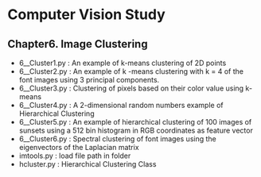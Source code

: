 # Computer Vision Study

## Chapter6. Image Clustering
- 6__Cluster1.py : An example of k-means clustering of 2D points
- 6__Cluster2.py : An example of k -means clustering with k = 4 of the font images using 3 principal components.
- 6__Cluster3.py : Clustering of pixels based on their color value using k-means
- 6__Cluster4.py : A 2-dimensional random numbers example of Hierarchical Clustering
- 6__Cluster5.py : An example of hierarchical clustering of 100 images of sunsets using a 512 bin histogram in RGB coordinates as feature vector
- 6__Cluster6.py : Spectral clustering of font images using the eigenvectors of the Laplacian matrix
- imtools.py : load file path in folder
- hcluster.py : Hierarchical Clustering Class
